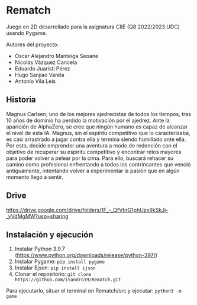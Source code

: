 # Rematch

Juego en 2D desarrollado para la asignatura CIIE (Q8 2022/2023 UDC) usando Pygame.

Autores del proyecto:

- Óscar Alejandro Manteiga Seoane
- Nicolás Vázquez Cancela
- Eduardo Juaristi Pérez
- Hugo Sanjiao Varela
- Antonio Vila Leis

## Historia

Magnus Carlsen, uno de los mejores ajedrecistas de todos los tiempos, tras 10 años de dominio ha perdido la motivación por el ajedrez. Ante la aparición de AlphaZero, se cree que ningún humano es capaz de alcanzar el nivel de esta IA. Magnus, sin el espíritu competitivo que lo caracterizaba, es casi arrastrado a jugar contra ella y termina siendo humillado ante ella. Por esto, decide emprender una aventura a modo de redención con el objetivo de recuperar su espíritu competitivo y encontrar retos mayores para poder volver a pelear por la cima. Para ello, buscará rehacer su camino como profesional enfrentando a todos los contrincantes que venció antiguamente, intentando volver a experimentar la pasión que en algún momento llegó a sentir.

## Drive
<https://drive.google.com/drive/folders/1F_-_QfVtjrG1phUzx9kSkJj-_yVdMgMW?usp=sharing>

## Instalación y ejecución

1. Instalar Python 3.9.7 (<https://www.python.org/downloads/release/python-397/>)
2. Instalar Pygame: `pip install pygame`
3. Instalar Ejson: `pip install ijson`
4. Clonar el repositorio: `git clone https://github.com/iSandro19/Rematch.git`

Para ejecutarlo, situar el terminal en Rematch/src y ejecutar: `python3 -m game`
